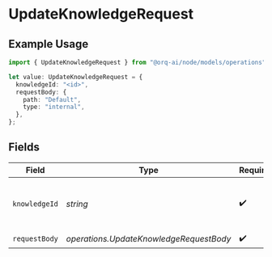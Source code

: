 # UpdateKnowledgeRequest

## Example Usage

```typescript
import { UpdateKnowledgeRequest } from "@orq-ai/node/models/operations";

let value: UpdateKnowledgeRequest = {
  knowledgeId: "<id>",
  requestBody: {
    path: "Default",
    type: "internal",
  },
};
```

## Fields

| Field                                       | Type                                        | Required                                    | Description                                 |
| ------------------------------------------- | ------------------------------------------- | ------------------------------------------- | ------------------------------------------- |
| `knowledgeId`                               | *string*                                    | :heavy_check_mark:                          | The unique identifier of the knowledge base |
| `requestBody`                               | *operations.UpdateKnowledgeRequestBody*     | :heavy_check_mark:                          | N/A                                         |